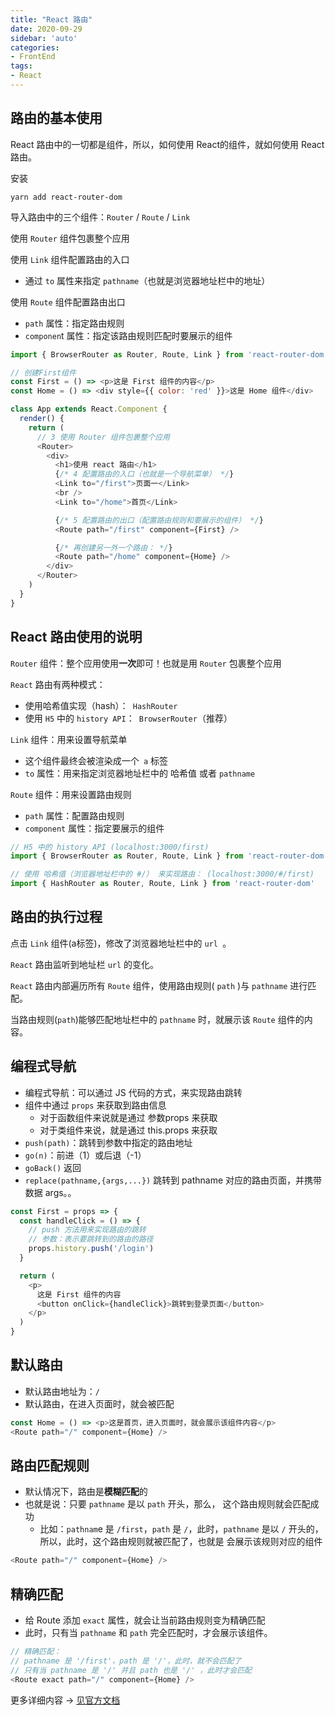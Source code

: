 ```yaml
---
title: "React 路由"
date: 2020-09-29
sidebar: 'auto'
categories:
- FrontEnd
tags:
- React
---
```




## 路由的基本使用

React 路由中的一切都是组件，所以，如何使用 React的组件，就如何使用 React路由。

安装

```shell
yarn add react-router-dom
```

导入路由中的三个组件：`Router` / `Route` / `Link`

使用 `Router` 组件包裹整个应用

使用 `Link` 组件配置路由的入口

- 通过 `to` 属性来指定 `pathname`（也就是浏览器地址栏中的地址）

使用 `Route` 组件配置路由出口

- `path` 属性：指定路由规则
- `componen`t 属性：指定该路由规则匹配时要展示的组件



<!-- more -->



```js
import { BrowserRouter as Router, Route, Link } from 'react-router-dom'

// 创建First组件
const First = () => <p>这是 First 组件的内容</p>
const Home = () => <div style={{ color: 'red' }}>这是 Home 组件</div>

class App extends React.Component {
  render() {
    return (
      // 3 使用 Router 组件包裹整个应用
      <Router>
        <div>
          <h1>使用 react 路由</h1>
          {/* 4 配置路由的入口（也就是一个导航菜单） */}
          <Link to="/first">页面一</Link>
          <br />
          <Link to="/home">首页</Link>

          {/* 5 配置路由的出口（配置路由规则和要展示的组件） */}
          <Route path="/first" component={First} />

          {/* 再创建另一外一个路由： */}
          <Route path="/home" component={Home} />
        </div>
      </Router>
    )
  }
}
```



## React 路由使用的说明

`Router` 组件：整个应用使用**一次**即可！也就是用 `Router` 包裹整个应用

`React` 路由有两种模式：

- 使用哈希值实现（hash）：` HashRouter`
- 使用 `H5` 中的 `history API`：` BrowserRouter`（推荐）

`Link` 组件：用来设置导航菜单

- 这个组件最终会被渲染成一个` a` 标签
- `to` 属性：用来指定浏览器地址栏中的 哈希值 或者 `pathname`

`Route` 组件：用来设置路由规则

- `path` 属性：配置路由规则
- `component` 属性：指定要展示的组件

```js
// H5 中的 history API (localhost:3000/first)
import { BrowserRouter as Router, Route, Link } from 'react-router-dom'

// 使用 哈希值（浏览器地址栏中的 #/） 来实现路由： (localhost:3000/#/first)
import { HashRouter as Router, Route, Link } from 'react-router-dom'
```



## 路由的执行过程

点击 `Link` 组件(a标签)，修改了浏览器地址栏中的 `url `。

`React` 路由监听到地址栏 `url` 的变化。

`React` 路由内部遍历所有 `Route` 组件，使用路由规则( `path` )与 `pathname` 进行匹配。

当路由规则(`path`)能够匹配地址栏中的 `pathname` 时，就展示该 `Route` 组件的内容。



## 编程式导航

- 编程式导航：可以通过 JS 代码的方式，来实现路由跳转
- 组件中通过 `props` 来获取到路由信息
  - 对于函数组件来说就是通过 参数props 来获取
  - 对于类组件来说，就是通过 this.props 来获取
- `push(path)`：跳转到参数中指定的路由地址
- `go(n)`：前进（1）或后退（-1）
- `goBack()` 返回
- `replace(pathname,{args,...})` 跳转到 pathname 对应的路由页面，并携带数据 args。。 

```js
const First = props => {
  const handleClick = () => {
    // push 方法用来实现路由的跳转
    // 参数：表示要跳转到的路由的路径
    props.history.push('/login')
  }

  return (
    <p>
      这是 First 组件的内容
      <button onClick={handleClick}>跳转到登录页面</button>
    </p>
  )
}
```



## 默认路由

- 默认路由地址为：`/`
- 默认路由，在进入页面时，就会被匹配

```js
const Home = () => <p>这是首页，进入页面时，就会展示该组件内容</p>
<Route path="/" component={Home} />
```

## 路由匹配规则

- 默认情况下，路由是**模糊匹配**的
- 也就是说：只要 `pathname` 是以 `path` 开头，那么， 这个路由规则就会匹配成功
  - 比如：`pathnam`e 是 `/first`，`path` 是 `/`，此时，`pathname` 是以 `/` 开头的，所以，此时，这个路由规则就被匹配了，也就是 会展示该规则对应的组件

```js
<Route path="/" component={Home} />
```

## 精确匹配

- 给 Route 添加 `exact` 属性，就会让当前路由规则变为精确匹配
- 此时，只有当 `pathname` 和 `path` 完全匹配时，才会展示该组件。

```js
// 精确匹配：
// pathname 是 '/first'，path 是 '/'，此时，就不会匹配了
// 只有当 pathname 是 '/' 并且 path 也是 '/' ，此时才会匹配
<Route exact path="/" component={Home} />
```



更多详细内容 → [见官方文档](https://reactrouter.com/web/api)

